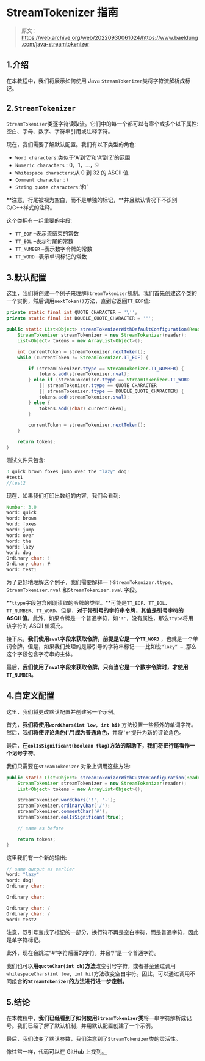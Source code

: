 # StreamTokenizer 指南

> 原文：<https://web.archive.org/web/20220930061024/https://www.baeldung.com/java-streamtokenizer>

## 1.介绍

在本教程中，我们将展示如何使用 Java `StreamTokenizer`类将字符流解析成标记。

## 2.`StreamTokenizer`

`StreamTokenizer`类逐字符读取流。它们中的每一个都可以有零个或多个以下属性:空白、字母、数字、字符串引用或注释字符。

现在，我们需要了解默认配置。我们有以下类型的角色:

*   `Word characters`:类似于‘A’到‘Z’和‘A’到‘Z’的范围
*   `Numeric characters` : 0，1，…，9
*   `Whitespace characters`:从 0 到 32 的 ASCII 值
*   `Comment character` : /
*   `String quote characters`:‘和’

**注意，行尾被视为空白，而不是单独的标记，**并且默认情况下不识别 C/C++样式的注释。

这个类拥有一组重要的字段:

*   `TT_EOF` –表示流结束的常数
*   `TT_EOL` –表示行尾的常数
*   `TT_NUMBER` –表示数字令牌的常数
*   `TT_WORD` –表示单词标记的常数

## 3.默认配置

这里，我们将创建一个例子来理解`StreamTokenizer`机制。我们首先创建这个类的一个实例，然后调用`nextToken()`方法，直到它返回`TT_EOF`值:

```java
private static final int QUOTE_CHARACTER = '\'';
private static final int DOUBLE_QUOTE_CHARACTER = '"';

public static List<Object> streamTokenizerWithDefaultConfiguration(Reader reader) throws IOException {
    StreamTokenizer streamTokenizer = new StreamTokenizer(reader);
    List<Object> tokens = new ArrayList<Object>();

    int currentToken = streamTokenizer.nextToken();
    while (currentToken != StreamTokenizer.TT_EOF) {

        if (streamTokenizer.ttype == StreamTokenizer.TT_NUMBER) {
            tokens.add(streamTokenizer.nval);
        } else if (streamTokenizer.ttype == StreamTokenizer.TT_WORD
            || streamTokenizer.ttype == QUOTE_CHARACTER
            || streamTokenizer.ttype == DOUBLE_QUOTE_CHARACTER) {
            tokens.add(streamTokenizer.sval);
        } else {
            tokens.add((char) currentToken);
        }

        currentToken = streamTokenizer.nextToken();
    }

    return tokens;
}
```

测试文件只包含:

```java
3 quick brown foxes jump over the "lazy" dog!
#test1
//test2
```

现在，如果我们打印出数组的内容，我们会看到:

```java
Number: 3.0
Word: quick
Word: brown
Word: foxes
Word: jump
Word: over
Word: the
Word: lazy
Word: dog
Ordinary char: !
Ordinary char: #
Word: test1
```

为了更好地理解这个例子，我们需要解释一下`StreamTokenizer.ttype`、`StreamTokenizer.nval` 和`StreamTokenizer.sval` 字段。

**`ttype`字段包含刚刚读取的令牌的类型。**可能是`TT_EOF`、`TT_EOL`、`TT_NUMBER`、`TT_WORD`。但是，**对于带引号的字符串令牌，其值是引号字符的 ASCII 值**。此外，如果令牌是一个普通字符，如`‘!'`，没有属性，那么`ttype`将用该字符的 ASCII 值填充。

接下来，**我们使用`sval`字段来获取令牌，前提是它是一个`TT_WORD`** ，也就是一个单词令牌。但是，如果我们处理的是带引号的字符串标记——比如说`“lazy” –` ,那么这个字段包含字符串的主体。

最后，**我们使用了`nval`字段来获取令牌，只有当它是一个数字令牌时，才使用`TT_NUMBER`。**

## 4.自定义配置

这里，我们将更改默认配置并创建另一个示例。

首先，**我们将使用`wordChars(int low, int hi)`** 方法设置一些额外的单词字符。然后，**我们将使评论角色('/')成为普通角色**，并将`‘#'`提升为新的评论角色。

最后，**在`eolIsSignificant(boolean flag)`方法的帮助下，我们将把行尾看作一个记号字符**。

我们只需要在`streamTokenizer` 对象上调用这些方法:

```java
public static List<Object> streamTokenizerWithCustomConfiguration(Reader reader) throws IOException {
    StreamTokenizer streamTokenizer = new StreamTokenizer(reader);
    List<Object> tokens = new ArrayList<Object>();

    streamTokenizer.wordChars('!', '-');
    streamTokenizer.ordinaryChar('/');
    streamTokenizer.commentChar('#');
    streamTokenizer.eolIsSignificant(true);

    // same as before

    return tokens;
}
```

这里我们有一个新的输出:

```java
// same output as earlier
Word: "lazy"
Word: dog!
Ordinary char: 

Ordinary char: 

Ordinary char: /
Ordinary char: /
Word: test2
```

注意，双引号变成了标记的一部分，换行符不再是空白字符，而是普通字符，因此是单字符标记。

此外，现在会跳过“#”字符后面的字符，并且“/”是一个普通字符。

我们也可以**用`quoteChar(int ch)`方法**改变引号字符，或者甚至通过调用`whitespaceChars(int low, int hi)`方法改变空白字符。因此，可以通过调用不同组合**的`StreamTokenizer`的方法进行进一步定制。**

## 5.结论

在本教程中，**我们已经看到了如何使用`StreamTokenizer`类**将一串字符解析成记号。我们已经了解了默认机制，并用默认配置创建了一个示例。

最后，我们改变了默认参数，我们注意到了`StreamTokenizer`类的灵活性。

像往常一样，代码可以在 GitHub 上找到[。](https://web.archive.org/web/20220524005427/https://github.com/eugenp/tutorials/tree/master/core-java-modules/core-java-string-apis)